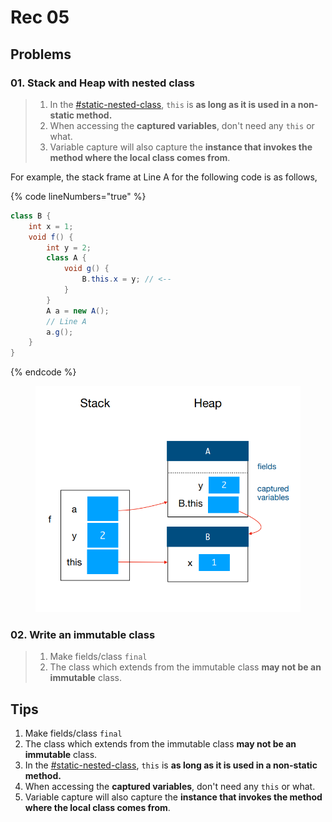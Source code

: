 # Rec 05

## Problems

### 01. Stack and Heap with nested class

> 1. In the [#static-nested-class](../lecture/lec-07-immutability-and-nested-classes/#static-nested-class "mention"), `this` is **as long as it is used in a non-static method.**
> 2. When accessing the **captured variables**, don't need any `this` or what.
> 3. Variable capture will also capture the **instance that invokes the method where the local class comes from**.

For example, the stack frame at Line A for the following code is as follows,

{% code lineNumbers="true" %}
```java
class B {
    int x = 1;
    void f() {
        int y = 2;
        class A {
            void g() {
                B.this.x = y; // <--
            }
        }
        A a = new A();
        // Line A
        a.g();
    }
}
```
{% endcode %}

<figure><img src="../../.gitbook/assets/rec05-1-c.png" alt="" width="548"><figcaption></figcaption></figure>

### 02. Write an immutable class

> 1. Make fields/class `final`
> 2. The class which extends from the immutable class **may not be an immutable** class.

## Tips

1. Make fields/class `final`
2. The class which extends from the immutable class **may not be an immutable** class.
3. In the [#static-nested-class](../lecture/lec-07-immutability-and-nested-classes/#static-nested-class "mention"), `this` is **as long as it is used in a non-static method.**
4. When accessing the **captured variables**, don't need any `this` or what.
5. Variable capture will also capture the **instance that invokes the method where the local class comes from**.
